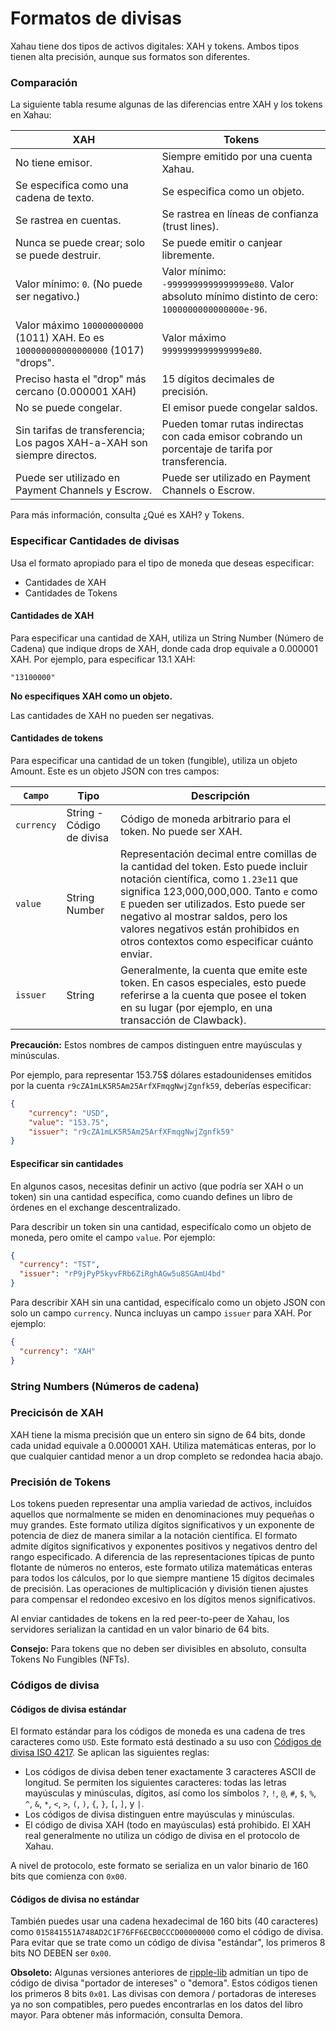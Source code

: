 # Formatos de divisas

Xahau tiene dos tipos de activos digitales: XAH y tokens. Ambos tipos tienen alta precisión, aunque sus formatos son diferentes.

### Comparación

La siguiente tabla resume algunas de las diferencias entre XAH y los tokens en Xahau:

| XAH                                                                                  | Tokens                                                                                         |
| ------------------------------------------------------------------------------------ | ---------------------------------------------------------------------------------------------- |
| No tiene emisor.                                                                       | Siempre emitido por una cuenta Xahau.                                                              |
| Se especifica como una cadena de texto.                                                               | Se especifica como un objeto.                                                                        |
| Se rastrea en cuentas.                                                                 | Se rastrea en líneas de confianza (trust lines).                                                                        |
| Nunca se puede crear; solo se puede destruir.                                         | Se puede emitir o canjear libremente.                                                              |
| Valor mínimo: `0`. (No puede ser negativo.)                                            | Valor mínimo: `-9999999999999999e80`. Valor absoluto mínimo distinto de cero: `1000000000000000e-96`. |
| Valor máximo `100000000000` (1011) XAH. Eo es `100000000000000000` (1017) "drops". | Valor máximo `9999999999999999e80`.                                                           |
| Preciso hasta el "drop" más cercano (0.000001 XAH)                                         | 15 dígitos decimales de precisión.                                                                |
| No se puede congelar.                                                                     | El emisor puede congelar saldos.                                                                |
| Sin tarifas de transferencia; Los pagos XAH-a-XAH son siempre directos.                             | Pueden tomar rutas indirectas con cada emisor cobrando un porcentaje de tarifa por transferencia.                   |
| Puede ser utilizado en Payment Channels y Escrow.                                          | Puede ser utilizado en Payment Channels o Escrow.                                                   |

Para más información, consulta ¿Qué es XAH? y Tokens.

### Especificar Cantidades de divisas

Usa el formato apropiado para el tipo de moneda que deseas especificar:

* Cantidades de XAH 
* Cantidades de Tokens

#### Cantidades de XAH

Para especificar una cantidad de XAH, utiliza un String Number (Número de Cadena) que indique drops de XAH, donde cada drop equivale a 0.000001 XAH. Por ejemplo, para especificar 13.1 XAH:

```
"13100000"
```

**No especifiques XAH como un objeto.**

Las cantidades de XAH no pueden ser negativas.

#### Cantidades de tokens

Para especificar una cantidad de un token (fungible), utiliza un objeto Amount. Este es un objeto JSON con tres campos:

| `Campo`    | Tipo                   | Descripción                                                                                                                                                                                                                                                                                                       |
| ---------- | ---------------------- | ----------------------------------------------------------------------------------------------------------------------------------------------------------------------------------------------------------------------------------------------------------------------------------------------------------------- |
| `currency` | String - Código de divisa | Código de moneda arbitrario para el token. No puede ser XAH.                                                                                                                                                                                                                                                             |
| `value`    | String Number          | Representación decimal entre comillas de la cantidad del token. Esto puede incluir notación científica, como `1.23e11` que significa 123,000,000,000. Tanto `e` como `E` pueden ser utilizados. Esto puede ser negativo al mostrar saldos, pero los valores negativos están prohibidos en otros contextos como especificar cuánto enviar. |
| `issuer`   | String                 | Generalmente, la cuenta que emite este token. En casos especiales, esto puede referirse a la cuenta que posee el token en su lugar (por ejemplo, en una transacción de Clawback).                                                                                                                                             |

**Precaución:** Estos nombres de campos distinguen entre mayúsculas y minúsculas.

Por ejemplo, para representar 153.75$ dólares estadounidenses emitidos por la cuenta `r9cZA1mLK5R5Am25ArfXFmqgNwjZgnfk59`, deberías especificar:

```json
{
    "currency": "USD",
    "value": "153.75",
    "issuer": "r9cZA1mLK5R5Am25ArfXFmqgNwjZgnfk59"
}
```

#### Especificar sin cantidades

En algunos casos, necesitas definir un activo (que podría ser XAH o un token) sin una cantidad específica, como cuando defines un libro de órdenes en el exchange descentralizado.

Para describir un token sin una cantidad, especifícalo como un objeto de moneda, pero omite el campo `value`. Por ejemplo:

```json
{
  "currency": "TST",
  "issuer": "rP9jPyP5kyvFRb6ZiRghAGw5u8SGAmU4bd"
}
```

Para describir XAH sin una cantidad, especifícalo como un objeto JSON con solo un campo `currency`. Nunca incluyas un campo `issuer` para XAH. Por ejemplo:

```json
{
  "currency": "XAH"
}
```

### String Numbers (Números de cadena)

### Precicisón de XAH

XAH tiene la misma precisión que un entero sin signo de 64 bits, donde cada unidad equivale a 0.000001 XAH. Utiliza matemáticas enteras, por lo que cualquier cantidad menor a un drop completo se redondea hacia abajo.

### Precisión de Tokens

Los tokens pueden representar una amplia variedad de activos, incluidos aquellos que normalmente se miden en denominaciones muy pequeñas o muy grandes. Este formato utiliza dígitos significativos y un exponente de potencia de diez de manera similar a la notación científica. El formato admite dígitos significativos y exponentes positivos y negativos dentro del rango especificado. A diferencia de las representaciones típicas de punto flotante de números no enteros, este formato utiliza matemáticas enteras para todos los cálculos, por lo que siempre mantiene 15 dígitos decimales de precisión. Las operaciones de multiplicación y división tienen ajustes para compensar el redondeo excesivo en los dígitos menos significativos.

Al enviar cantidades de tokens en la red peer-to-peer de Xahau, los servidores serializan la cantidad en un valor binario de 64 bits.

**Consejo:** Para tokens que no deben ser divisibles en absoluto, consulta Tokens No Fungibles (NFTs).

### Códigos de divisa

#### Códigos de divisa estándar

El formato estándar para los códigos de moneda es una cadena de tres caracteres como `USD`. Este formato está destinado a su uso con [Códigos de divisa ISO 4217](https://www.xe.com/iso4217.php). Se aplican las siguientes reglas:

* Los códigos de divisa deben tener exactamente 3 caracteres ASCII de longitud. Se permiten los siguientes caracteres: todas las letras mayúsculas y minúsculas, dígitos, así como los símbolos `?`, `!`, `@`, `#`, `$`, `%`, `^`, `&`, `*`, `<`, `>`, `(`, `)`, `{`, `}`, `[`, `]`, y `|`.
* Los códigos de divisa distinguen entre mayúsculas y minúsculas.
* El código de divisa XAH (todo en mayúsculas) está prohibido. El XAH real generalmente no utiliza un código de divisa en el protocolo de Xahau.

A nivel de protocolo, este formato se serializa en un valor binario de 160 bits que comienza con `0x00`.

#### Códigos de divisa no estándar

También puedes usar una cadena hexadecimal de 160 bits (40 caracteres) como `015841551A748AD2C1F76FF6ECB0CCCD00000000` como el código de divisa. Para evitar que se trate como un código de divisa "estándar", los primeros 8 bits NO DEBEN ser `0x00`.

**Obsoleto:** Algunas versiones anteriores de [ripple-lib](https://github.com/XRPLF/xrpl.js) admitían un tipo de código de divisa "portador de intereses" o "demora". Estos códigos tienen los primeros 8 bits `0x01`. Las divisas con demora / portadoras de intereses ya no son compatibles, pero puedes encontrarlas en los datos del libro mayor. Para obtener más información, consulta Demora.